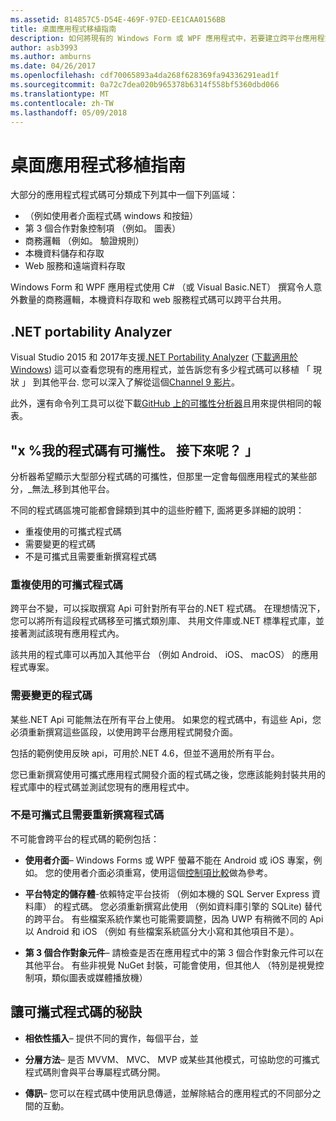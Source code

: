 ```yaml
---
ms.assetid: 814857C5-D54E-469F-97ED-EE1CAA0156BB
title: 桌面應用程式移植指南
description: 如何將現有的 Windows Form 或 WPF 應用程式中，若要建立跨平台應用程式，到 macOS、 iOS、 Android 與 UWP/Windows 10 上執行分離的簡單說明。
author: asb3993
ms.author: amburns
ms.date: 04/26/2017
ms.openlocfilehash: cdf70065893a4da268f628369fa94336291ead1f
ms.sourcegitcommit: 0a72c7dea020b965378b6314f558bf5360dbd066
ms.translationtype: MT
ms.contentlocale: zh-TW
ms.lasthandoff: 05/09/2018
---
```

# <a name="desktop-app-porting-guidance"></a>桌面應用程式移植指南

大部分的應用程式程式碼可分類成下列其中一個下列區域：

* （例如使用者介面程式碼 windows 和按鈕）
* 第 3 個合作對象控制項 （例如。 圖表）
* 商務邏輯 （例如。 驗證規則）
* 本機資料儲存和存取
* Web 服務和遠端資料存取

Windows Form 和 WPF 應用程式使用 C# （或 Visual Basic.NET） 撰寫令人意外數量的商務邏輯，本機資料存取和 web 服務程式碼可以跨平台共用。

## <a name="net-portability-analyzer"></a>.NET portability Analyzer

Visual Studio 2015 和 2017年支援[.NET Portability Analyzer](https://docs.microsoft.com/en-us/dotnet/articles/standard/portability-analyzer) ([下載適用於 Windows](https://marketplace.visualstudio.com/items?itemName=ConnieYau.NETPortabilityAnalyzer)) 這可以查看您現有的應用程式，並告訴您有多少程式碼可以移植 「 現狀 」 到其他平台. 您可以深入了解從這個[Channel 9 影片](https://channel9.msdn.com/Blogs/Seth-Juarez/A-Brief-Look-at-the-NET-Portability-Analyzer)。

此外，還有命令列工具可以從下載[GitHub 上的可攜性分析器](https://github.com/Microsoft/dotnet-apiport)且用來提供相同的報表。

## <a name="x-of-my-code-is-portable-what-next"></a>"x %我的程式碼有可攜性。 接下來呢？ 」

分析器希望顯示大型部分程式碼的可攜性，但那里一定會每個應用程式的某些部分，_無法_移到其他平台。

不同的程式碼區塊可能都會歸類到其中的這些貯體下, 面將更多詳細的說明：

* 重複使用的可攜式程式碼
* 需要變更的程式碼
* 不是可攜式且需要重新撰寫程式碼

### <a name="re-useable-portable-code"></a>重複使用的可攜式程式碼

跨平台不變，可以採取撰寫 Api 可針對所有平台的.NET 程式碼。 在理想情況下，您可以將所有這段程式碼移至可攜式類別庫、 共用文件庫或.NET 標準程式庫，並接著測試該現有應用程式內。

該共用的程式庫可以再加入其他平台 （例如 Android、 iOS、 macOS） 的應用程式專案。

### <a name="code-that-requires-changes"></a>需要變更的程式碼

某些.NET Api 可能無法在所有平台上使用。 如果您的程式碼中，有這些 Api，您必須重新撰寫這些區段，以使用跨平台應用程式開發介面。

包括的範例使用反映 api，可用於.NET 4.6，但並不適用於所有平台。

您已重新撰寫使用可攜式應用程式開發介面的程式碼之後，您應該能夠封裝共用的程式庫中的程式碼並測試您現有的應用程式中。

### <a name="code-that-isnt-portable-and-requires-a-re-write"></a>不是可攜式且需要重新撰寫程式碼

不可能會跨平台的程式碼的範例包括：

- **使用者介面**– Windows Forms 或 WPF 螢幕不能在 Android 或 iOS 專案，例如。 您的使用者介面必須重寫，使用這個[控制項比較](~/cross-platform/desktop/controls/index.md)做為參考。

- **平台特定的儲存體**-依賴特定平台技術 （例如本機的 SQL Server Express 資料庫） 的程式碼。 您必須重新撰寫此使用 （例如資料庫引擎的 SQLite) 替代的跨平台。
有些檔案系統作業也可能需要調整，因為 UWP 有稍微不同的 Api 以 Android 和 iOS （例如 有些檔案系統區分大小寫和其他項目不是）。

- **第 3 個合作對象元件**– 請檢查是否在應用程式中的第 3 個合作對象元件可以在其他平台。 有些非視覺 NuGet 封裝，可能會使用，但其他人 （特別是視覺控制項，類似圖表或媒體播放機）

## <a name="tips-for-making-code-portable"></a>讓可攜式程式碼的秘訣

- **相依性插入**– 提供不同的實作，每個平台，並

- **分層方法**– 是否 MVVM、 MVC、 MVP 或某些其他模式，可協助您的可攜式程式碼則會與平台專屬程式碼分開。

- **傳訊**– 您可以在程式碼中使用訊息傳遞，並解除結合的應用程式的不同部分之間的互動。
